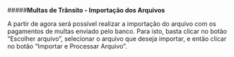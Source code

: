 #####**Multas de Trânsito - Importação dos Arquivos**

A partir de agora será possível  realizar   a   importação   do   arquivo   com   os   pagamentos   de   multas   enviado  pelo   banco.   Para   isto,   basta   clicar   no   botão   “Escolher   arquivo”,   selecionar   o   arquivo   que  deseja   importar,   e   então   clicar   no   botão   “Importar   e   Processar   Arquivo”. 